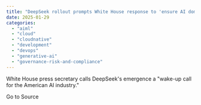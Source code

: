 ```yaml
---
title: "DeepSeek rollout prompts White House response to 'ensure AI dominance'"
date: 2025-01-29
categories: 
  - "aiml"
  - "cloud"
  - "cloudnative"
  - "development"
  - "devops"
  - "generative-ai"
  - "governance-risk-and-compliance"
---
```


White House press secretary calls DeepSeek's emergence a "wake-up call for the American AI industry."

Go to Source
